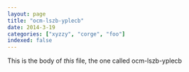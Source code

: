 ```yaml
---
layout: page
title: "ocm-lszb-yplecb"
date: 2014-3-19
categories: ["xyzzy", "corge", "foo"]
indexed: false
---
```

This is the body of _this_ file, the one called ocm-lszb-yplecb
